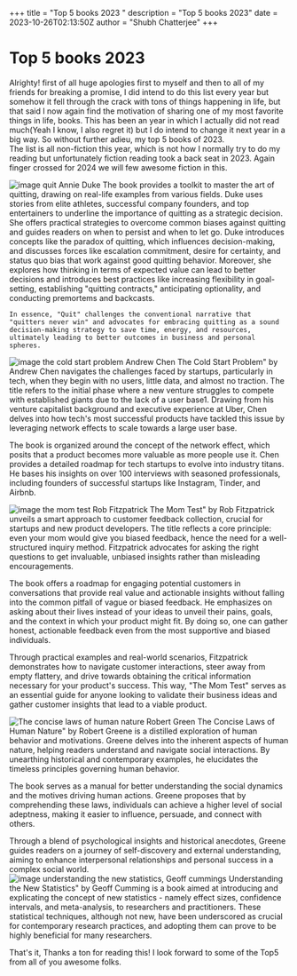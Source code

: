 +++
title = "Top 5 books 2023 "
description = "Top 5 books 2023"
date = 2023-10-26T02:13:50Z
author = "Shubh Chatterjee"
+++


# Top 5 books 2023

Alrighty! first of all huge apologies first to myself and then to all of my friends for breaking a promise, I did intend to do this list every year but somehow it fell through the crack with tons of things happening in life, but that said I now again find the motivation of sharing one of my most favorite things in life, books. This has been an year in which I actually did not read much(Yeah I know, I also regret it) but I do intend to change it next year in a big way. So without further adieu, my top 5 books of 2023.<br> 
The list is all non-fiction this year, which is not how I normally try to do my reading but unfortunately fiction reading took a back seat in 2023. Again finger crossed for 2024 we will few awesome fiction in this.

![image quit Annie Duke](/images/Top_10_books_2023/img/image.png)
    The book provides a toolkit to master the art of quitting, drawing on real-life examples from various fields. Duke uses stories from elite athletes, successful company founders, and top entertainers to underline the importance of quitting as a strategic decision. She offers practical strategies to overcome common biases against quitting and guides readers on when to persist and when to let go. Duke introduces concepts like the paradox of quitting, which influences decision-making, and discusses forces like escalation commitment, desire for certainty, and status quo bias that work against good quitting behavior. Moreover, she explores how thinking in terms of expected value can lead to better decisions and introduces best practices like increasing flexibility in goal-setting, establishing "quitting contracts," anticipating optionality, and conducting premortems and backcasts​​.

    In essence, "Quit" challenges the conventional narrative that "quitters never win" and advocates for embracing quitting as a sound decision-making strategy to save time, energy, and resources, ultimately leading to better outcomes in business and personal spheres.
![image the cold start problem Andrew Chen](/images/Top_10_books_2023/img/image-1.png)
The Cold Start Problem" by Andrew Chen navigates the challenges faced by startups, particularly in tech, when they begin with no users, little data, and almost no traction. The title refers to the initial phase where a new venture struggles to compete with established giants due to the lack of a user base​1​. Drawing from his venture capitalist background and executive experience at Uber, Chen delves into how tech's most successful products have tackled this issue by leveraging network effects to scale towards a large user base​​.

The book is organized around the concept of the network effect, which posits that a product becomes more valuable as more people use it. Chen provides a detailed roadmap for tech startups to evolve into industry titans. He bases his insights on over 100 interviews with seasoned professionals, including founders of successful startups like Instagram, Tinder, and Airbnb.

![image the mom test Rob Fitzpatrick](/images/Top_10_books_2023/img/image-2.png)
The Mom Test" by Rob Fitzpatrick unveils a smart approach to customer feedback collection, crucial for startups and new product developers. The title reflects a core principle: even your mom would give you biased feedback, hence the need for a well-structured inquiry method. Fitzpatrick advocates for asking the right questions to get invaluable, unbiased insights rather than misleading encouragements.

The book offers a roadmap for engaging potential customers in conversations that provide real value and actionable insights without falling into the common pitfall of vague or biased feedback. He emphasizes on asking about their lives instead of your ideas to unveil their pains, goals, and the context in which your product might fit. By doing so, one can gather honest, actionable feedback even from the most supportive and biased individuals.

Through practical examples and real-world scenarios, Fitzpatrick demonstrates how to navigate customer interactions, steer away from empty flattery, and drive towards obtaining the critical information necessary for your product's success. This way, "The Mom Test" serves as an essential guide for anyone looking to validate their business ideas and gather customer insights that lead to a viable product.

![The concise laws of human nature Robert Green](/images/Top_10_books_2023/img/image-3.png)
The Concise Laws of Human Nature" by Robert Greene is a distilled exploration of human behavior and motivations. Greene delves into the inherent aspects of human nature, helping readers understand and navigate social interactions. By unearthing historical and contemporary examples, he elucidates the timeless principles governing human behavior.

The book serves as a manual for better understanding the social dynamics and the motives driving human actions. Greene proposes that by comprehending these laws, individuals can achieve a higher level of social adeptness, making it easier to influence, persuade, and connect with others.

Through a blend of psychological insights and historical anecdotes, Greene guides readers on a journey of self-discovery and external understanding, aiming to enhance interpersonal relationships and personal success in a complex social world.
![image understanding the new statistics, Geoff cummings ](/images/Top_10_books_2023/img/image-4.png)
Understanding the New Statistics" by Geoff Cumming is a book aimed at introducing and explicating the concept of new statistics - namely effect sizes, confidence intervals, and meta-analysis, to researchers and practitioners. These statistical techniques, although not new, have been underscored as crucial for contemporary research practices, and adopting them can prove to be highly beneficial for many researchers​.

That's it, Thanks a ton for reading this! I look forward to some of the Top5 from all of you awesome folks.
